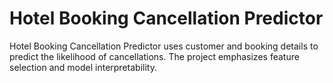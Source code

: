 # Hotel Booking Cancellation Predictor
 Hotel Booking Cancellation Predictor uses customer and booking details to predict the likelihood of cancellations. The project emphasizes feature selection and model interpretability.
